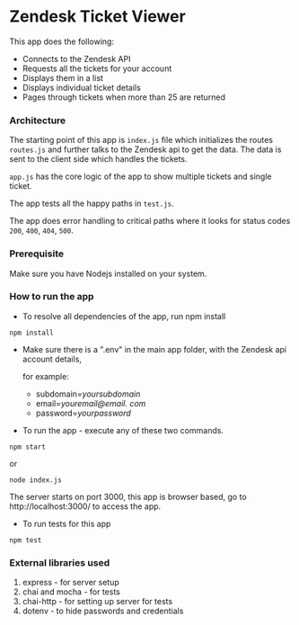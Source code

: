 # Zendesk Ticket Viewer

This app does the following:

- Connects to the Zendesk API
- Requests all the tickets for your account
- Displays them in a list
- Displays individual ticket details
- Pages through tickets when more than 25 are returned

### Architecture

The starting point of this app is `index.js` file which initializes the routes `routes.js` and further talks to the Zendesk api to get the data. The data is sent to the client side which handles the tickets.

`app.js` has the core logic of the app to show multiple tickets and single ticket.

The app tests all the happy paths in `test.js`.

The app does error handling to critical paths where it looks for status codes `200`, `400`, `404`, `500`.

### Prerequisite

Make sure you have Nodejs installed on your system.

### How to run the app

- To resolve all dependencies of the app, run npm install

```
npm install
```

- Make sure there is a ".env" in the main app folder, with the Zendesk api account details,

  for example:

  - subdomain=_yoursubdomain_
  - email=_youremail@email. com_
  - password=_yourpassword_

- To run the app - execute any of these two commands.

```
npm start
```

or

```
node index.js
```

The server starts on port 3000, this app is browser based, go to http://localhost:3000/ to access the app.

- To run tests for this app

```
npm test
```

### External libraries used

1. express - for server setup
2. chai and mocha - for tests
3. chai-http - for setting up server for tests
4. dotenv - to hide passwords and credentials
